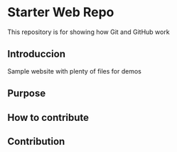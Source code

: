 # Starter Web Repo

This repository is for showing how Git and GitHub work

## Introduccion

Sample website with plenty of files for demos

## Purpose

## How to contribute

## Contribution